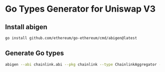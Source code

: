 # Go Types Generator for Uniswap V3

## Install abigen
```bash
go install github.com/ethereum/go-ethereum/cmd/abigen@latest
```

## Generate Go types
```bash
abigen --abi chainlink.abi --pkg chainlink --type ChainlinkAggregator --out chainlink.go
```